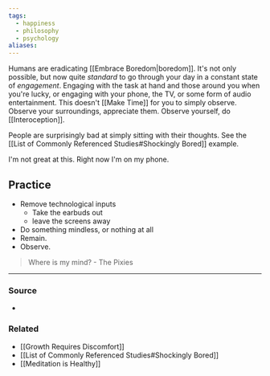 ```yaml
---
tags:
  - happiness
  - philosophy
  - psychology
aliases:
---
```

Humans are eradicating [[Embrace Boredom|boredom]]. It's not only possible, but now quite *standard* to go through your day in a constant state of *engagement*. Engaging with the task at hand and those around you when you're lucky, or engaging with your phone, the TV, or some form of audio entertainment. This doesn't [[Make Time]] for you to simply observe. Observe your surroundings, appreciate them. Observe yourself, do [[Interoception]]. 

People are surprisingly bad at simply sitting with their thoughts. See the [[List of Commonly Referenced Studies#Shockingly Bored]] example.

I'm not great at this. Right now I'm on my phone. 

## Practice
- Remove technological inputs
	- Take the earbuds out
	- leave the screens away
- Do something mindless, or nothing at all
- Remain.
- Observe.

> Where is my mind? - The Pixies

---
### Source
- 

### Related
- [[Growth Requires Discomfort]]
- [[List of Commonly Referenced Studies#Shockingly Bored]]
- [[Meditation is Healthy]]